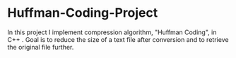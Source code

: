 # Huffman-Coding-Project
In this project I implement compression algorithm, "Huffman Coding", in C++ . Goal is to reduce the size of a text file after conversion and to retrieve the original file further.
